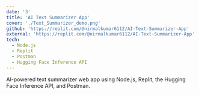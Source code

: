 ```yaml
---
date: '3'
title: 'AI Text Summarizer App'
cover: './Text_Summarizer_demo.png'
github: 'https://replit.com/@nirmalkumar6112/AI-Text-Summarizer-App'
external: 'https://replit.com/@nirmalkumar6112/AI-Text-Summarizer-App'
tech:
  - Node.js
  - Replit
  - Postman
  - Hugging Face Inference API
---
```


AI-powered text summarizer web app using Node.js, Replit, the Hugging Face
Inference API, and Postman.
